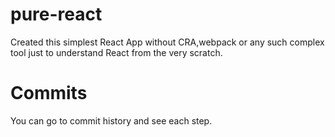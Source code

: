 # pure-react
Created this simplest React App without CRA,webpack or any such complex tool just to understand React from the very scratch.
# Commits
You can go to commit history and see each step.



